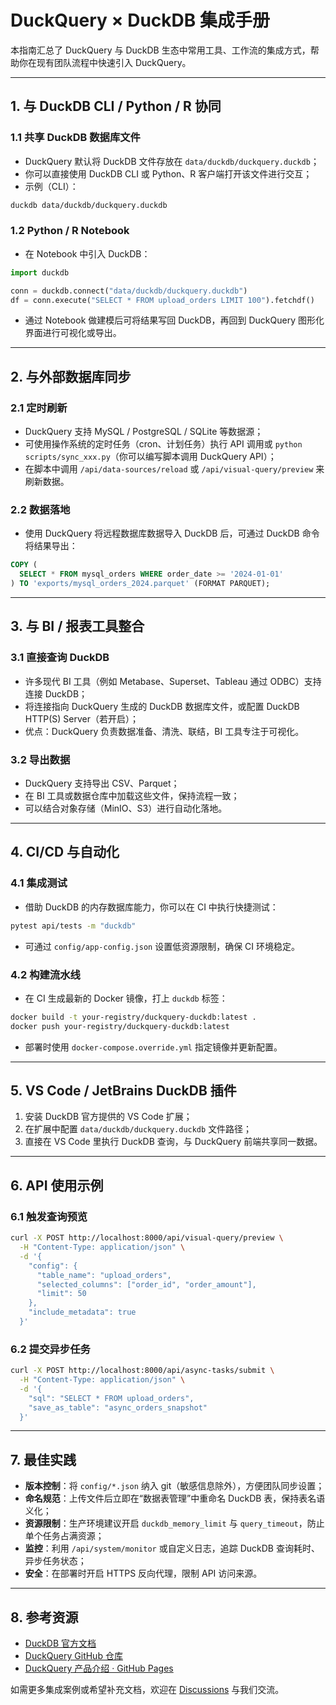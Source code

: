 # DuckQuery × DuckDB 集成手册

本指南汇总了 DuckQuery 与 DuckDB 生态中常用工具、工作流的集成方式，帮助你在现有团队流程中快速引入 DuckQuery。

---

## 1. 与 DuckDB CLI / Python / R 协同

### 1.1 共享 DuckDB 数据库文件

- DuckQuery 默认将 DuckDB 文件存放在 `data/duckdb/duckquery.duckdb`；
- 你可以直接使用 DuckDB CLI 或 Python、R 客户端打开该文件进行交互；
- 示例（CLI）：

```bash
duckdb data/duckdb/duckquery.duckdb
```

### 1.2 Python / R Notebook

- 在 Notebook 中引入 DuckDB：

```python
import duckdb

conn = duckdb.connect("data/duckdb/duckquery.duckdb")
df = conn.execute("SELECT * FROM upload_orders LIMIT 100").fetchdf()
```

- 通过 Notebook 做建模后可将结果写回 DuckDB，再回到 DuckQuery 图形化界面进行可视化或导出。

---

## 2. 与外部数据库同步

### 2.1 定时刷新

- DuckQuery 支持 MySQL / PostgreSQL / SQLite 等数据源；
- 可使用操作系统的定时任务（cron、计划任务）执行 API 调用或 `python scripts/sync_xxx.py`（你可以编写脚本调用 DuckQuery API）；
- 在脚本中调用 `/api/data-sources/reload` 或 `/api/visual-query/preview` 来刷新数据。

### 2.2 数据落地

- 使用 DuckQuery 将远程数据库数据导入 DuckDB 后，可通过 DuckDB 命令将结果导出：

```sql
COPY (
  SELECT * FROM mysql_orders WHERE order_date >= '2024-01-01'
) TO 'exports/mysql_orders_2024.parquet' (FORMAT PARQUET);
```

---

## 3. 与 BI / 报表工具整合

### 3.1 直接查询 DuckDB

- 许多现代 BI 工具（例如 Metabase、Superset、Tableau 通过 ODBC）支持连接 DuckDB；
- 将连接指向 DuckQuery 生成的 DuckDB 数据库文件，或配置 DuckDB HTTP(S) Server（若开启）；
- 优点：DuckQuery 负责数据准备、清洗、联结，BI 工具专注于可视化。

### 3.2 导出数据

- DuckQuery 支持导出 CSV、Parquet；
- 在 BI 工具或数据仓库中加载这些文件，保持流程一致；
- 可以结合对象存储（MinIO、S3）进行自动化落地。

---

## 4. CI/CD 与自动化

### 4.1 集成测试

- 借助 DuckDB 的内存数据库能力，你可以在 CI 中执行快捷测试：

```bash
pytest api/tests -m "duckdb"
```

- 可通过 `config/app-config.json` 设置低资源限制，确保 CI 环境稳定。

### 4.2 构建流水线

- 在 CI 生成最新的 Docker 镜像，打上 `duckdb` 标签：

```bash
docker build -t your-registry/duckquery-duckdb:latest .
docker push your-registry/duckquery-duckdb:latest
```

- 部署时使用 `docker-compose.override.yml` 指定镜像并更新配置。

---

## 5. VS Code / JetBrains DuckDB 插件

1. 安装 DuckDB 官方提供的 VS Code 扩展；
2. 在扩展中配置 `data/duckdb/duckquery.duckdb` 文件路径；
3. 直接在 VS Code 里执行 DuckDB 查询，与 DuckQuery 前端共享同一数据。

---

## 6. API 使用示例

### 6.1 触发查询预览

```bash
curl -X POST http://localhost:8000/api/visual-query/preview \
  -H "Content-Type: application/json" \
  -d '{
    "config": {
      "table_name": "upload_orders",
      "selected_columns": ["order_id", "order_amount"],
      "limit": 50
    },
    "include_metadata": true
  }'
```

### 6.2 提交异步任务

```bash
curl -X POST http://localhost:8000/api/async-tasks/submit \
  -H "Content-Type: application/json" \
  -d '{
    "sql": "SELECT * FROM upload_orders",
    "save_as_table": "async_orders_snapshot"
  }'
```

---

## 7. 最佳实践

- **版本控制**：将 `config/*.json` 纳入 git（敏感信息除外），方便团队同步设置；
- **命名规范**：上传文件后立即在“数据表管理”中重命名 DuckDB 表，保持表名语义化；
- **资源限制**：生产环境建议开启 `duckdb_memory_limit` 与 `query_timeout`，防止单个任务占满资源；
- **监控**：利用 `/api/system/monitor` 或自定义日志，追踪 DuckDB 查询耗时、异步任务状态；
- **安全**：在部署时开启 HTTPS 反向代理，限制 API 访问来源。

---

## 8. 参考资源

- [DuckDB 官方文档](https://duckdb.org/docs/)
- [DuckQuery GitHub 仓库](https://github.com/Chenkeliang/duckdb-query)
- [DuckQuery 产品介绍 · GitHub Pages](https://chenkeliang.github.io/duckdb-query/)

如需更多集成案例或希望补充文档，欢迎在 [Discussions](https://github.com/Chenkeliang/duckdb-query/discussions) 与我们交流。
